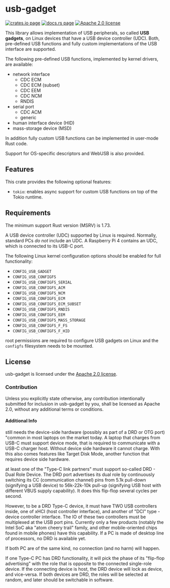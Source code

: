 usb-gadget
==========

[![crates.io page](https://img.shields.io/crates/v/usb-gadget)](https://crates.io/crates/usb-gadget)
[![docs.rs page](https://docs.rs/usb-gadget/badge.svg)](https://docs.rs/usb-gadget)
[![Apache 2.0 license](https://img.shields.io/crates/l/usb-gadget)](https://github.com/surban/usb-gadget/blob/master/LICENSE)

This library allows implementation of USB peripherals, so called **USB gadgets**,
on Linux devices that have a USB device controller (UDC).
Both, pre-defined USB functions and fully custom implementations of the USB
interface are supported.

The following pre-defined USB functions, implemented by kernel drivers, are available:

* network interface
    * CDC ECM
    * CDC ECM (subset)
    * CDC EEM
    * CDC NCM
    * RNDIS
* serial port
    * CDC ACM
    * generic
* human interface device (HID)
* mass-storage device (MSD)

In addition fully custom USB functions can be implemented in user-mode Rust code.

Support for OS-specific descriptors and WebUSB is also provided.

Features
--------

This crate provides the following optional features:

* `tokio`: enables async support for custom USB functions on top of the Tokio runtime.

Requirements
------------

The minimum support Rust version (MSRV) is 1.73.

A USB device controller (UDC) supported by Linux is required. Normally, standard
PCs *do not* include an UDC.
A Raspberry Pi 4 contains an UDC, which is connected to its USB-C port.

The following Linux kernel configuration options should be enabled for full functionality:

  * `CONFIG_USB_GADGET`
  * `CONFIG_USB_CONFIGFS`
  * `CONFIG_USB_CONFIGFS_SERIAL`
  * `CONFIG_USB_CONFIGFS_ACM`
  * `CONFIG_USB_CONFIGFS_NCM`
  * `CONFIG_USB_CONFIGFS_ECM`
  * `CONFIG_USB_CONFIGFS_ECM_SUBSET`
  * `CONFIG_USB_CONFIGFS_RNDIS`
  * `CONFIG_USB_CONFIGFS_EEM`
  * `CONFIG_USB_CONFIGFS_MASS_STORAGE`
  * `CONFIG_USB_CONFIGFS_F_FS`
  * `CONFIG_USB_CONFIGFS_F_HID`

root permissions are required to configure USB gadgets on Linux and
the `configfs` filesystem needs to be mounted.


License
-------

usb-gadget is licensed under the [Apache 2.0 license].

[Apache 2.0 license]: https://github.com/surban/usb-gadget/blob/master/LICENSE

### Contribution

Unless you explicitly state otherwise, any contribution intentionally submitted
for inclusion in usb-gadget by you, shall be licensed as Apache 2.0, without any
additional terms or conditions.

#### Additional Info  
still needs the device-side hardware (possibly as part of a DRD or OTG port) "common in most laptops on the market today. A laptop that charges from USB-C must support device mode, that is required to communicate with a USB-C charger host. Without device side hardware it cannot charge. With this also comes features like Target Disk Mode, another function that requires device side hardware.

at least one of the "Type-C link partners" must support so-called DRD - Dual Role Device. The DRD port advertises its dual role by continuously switching its CC (communication channel) pins from 5.1k pull-down (signifying a USB device) to 56k-22k-10k pull-up (signifying USB host with different VBUS supply capability). It does this flip-flop several cycles per second.

However, to be a DRD Type-C device, it must have TWO USB controllers inside, one of xHCI (host controller interface), and another of "DCI" type - device controller interface. The IO of these two controllers must be multiplexed at the USB port pins. Currently only a few products (notably the Intel SoC aka "atom cheery trail" family, and other mobile-oriented chips found in mobile phones) have this capability. If a PC is made of desktop line of processors, no DRD is available yet.

If both PC are of the same kind, no connection (and no harm) will happen.

If one Type-C PC has DRD functionality, it will pick the phase of its "flip-flop advertising" with the role that is opposite to the connected single-role device. If the connecting device is host, the DRD device will lock as device, and vice-versa. If both devices are DRD, the roles will be selected at random, and later should be switchable in software.

